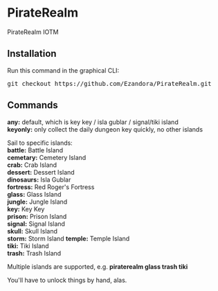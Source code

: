 PirateRealm
=====
PirateRealm IOTM



Installation
----------------
Run this command in the graphical CLI:
<pre>
git checkout https://github.com/Ezandora/PirateRealm.git
</pre>



Commands
----------------
**any:** default, which is key key / isla gublar / signal/tiki island  
**keyonly:** only collect the daily dungeon key quickly, no other islands

Sail to specific islands:  
**battle:** Battle Island  
**cemetary:** Cemetery Island  
**crab:** Crab Island  
**dessert:** Dessert Island  
**dinosaurs:** Isla Gublar  
**fortress:** Red Roger's Fortress  
**glass:** Glass Island  
**jungle:** Jungle Island  
**key:** Key Key  
**prison:** Prison Island  
**signal:** Signal Island  
**skull:** Skull Island  
**storm:** Storm Island
**temple:** Temple Island  
**tiki:** Tiki Island  
**trash:** Trash Island  

Multiple islands are supported, e.g. **piraterealm glass trash tiki**

You'll have to unlock things by hand, alas.